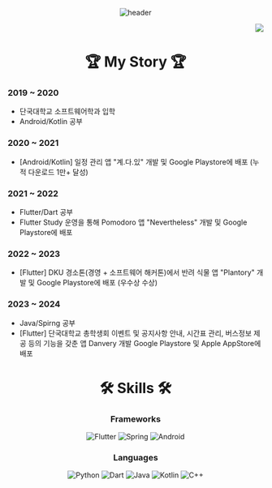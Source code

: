 <div align=center>

![header](https://capsule-render.vercel.app/api?type=waving&fontAlignY=30&descAlignY=50&text=MintChoco%20Jaem&desc=Github%20of%20Jaem&height=300&color=b8e9e1&fontColor=303030)

</div>

<div align=right>

<a href="mailto:vanillajaem@gmail.com" target="_blank"><img src="https://img.shields.io/badge/Gmail-d14836?style=flat-square&logo=Gmail&logoColor=white"/></a>
</div>

<div align=center>

# 🏆 My Story 🏆

<div align=left>

### 2019 ~ 2020
 - 단국대학교 소프트웨어학과 입학
 - Android/Kotlin 공부
### 2020 ~ 2021
 - [Android/Kotlin] 일정 관리 앱 "계.다.있" 개발 및 Google Playstore에 배포 (누적 다운로드 1만+ 달성)
### 2021 ~ 2022
 - Flutter/Dart 공부
 - Flutter Study 운영을 통해 Pomodoro 앱 "Nevertheless" 개발 및 Google Playstore에 배포
### 2022 ~ 2023
 - [Flutter] DKU 경소톤(경영 + 소프트웨어 해커톤)에서 반려 식물 앱 "Plantory" 개발 및 Google Playstore에 배포 (우수상 수상)
### 2023 ~ 2024
 - Java/Spirng 공부
 - [Flutter] 단국대학교 총학생회 이벤트 및 공지사항 안내, 시간표 관리, 버스정보 제공 등의 기능을 갖춘 앱 Danvery 개발 Google Playstore 및 Apple AppStore에 배포 
 
</div>

<div align=center>
 
# 🛠 Skills 🛠
### Frameworks
![Flutter](https://img.shields.io/badge/Flutter-007ACC.svg?&style=for-the-badge&logo=Flutter&logoColor=white)
![Spring](https://img.shields.io/badge/Spring-6DB33F.svg?&style=for-the-badge&logo=Spring&logoColor=white)
![Android](https://img.shields.io/badge/Android-49C964.svg?&style=for-the-badge&logo=Android&logoColor=white)
### Languages
![Python](https://img.shields.io/badge/Python-F0E150.svg?&style=for-the-badge&logo=Python&logoColor=white)
![Dart](https://img.shields.io/badge/Dart-00337C.svg?&style=for-the-badge&logo=Dart&logoColor=white)
![Java](https://img.shields.io/badge/Java-F09C3E.svg?&style=for-the-badge&logo=Java&logoColor=white)
![Kotlin](https://img.shields.io/badge/Kotlin-FF7B54.svg?&style=for-the-badge&logo=Kotlin&logoColor=white)
![C++](https://img.shields.io/badge/c++-00599C.svg?style=for-the-badge&logo=c%2B%2B&logoColor=white)
 
</div>
  
